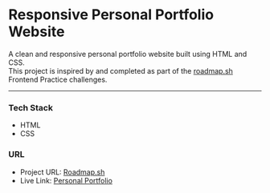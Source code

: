 # Responsive Personal Portfolio Website

A clean and responsive personal portfolio website built using HTML and CSS.  
This project is inspired by and completed as part of the [roadmap.sh](https://roadmap.sh) Frontend Practice challenges.

---

### Tech Stack
- HTML
- CSS
  
### URL 
- Project URL: <a href="https://roadmap.sh/projects/portfolio-website">Roadmap.sh</a>
- Live Link: <a href="roadmap-sh-personal-portfolio.vercel.app">Personal Portfolio</a>


